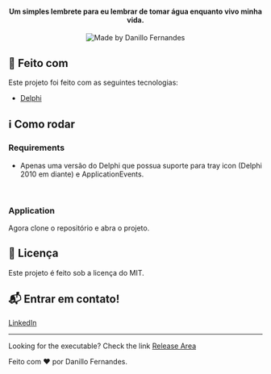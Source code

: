 <h4 align="center">
  Um simples lembrete para eu lembrar de tomar água enquanto vivo minha vida.
</h4>

<p align="center"> 
  <img alt="Made by Danillo Fernandes" src="https://img.shields.io/badge/made%20by-Danillo-%20?color=#1C1C1C">
  </p> 

## :rocket: Feito com

Este projeto foi feito com as seguintes tecnologias:

-  [Delphi](https://www.embarcadero.com/br/products/delphi)

## :information_source: Como rodar

### Requirements
- Apenas uma versão do Delphi que possua suporte para tray icon (Delphi 2010 em diante) e ApplicationEvents.
<br>

### Application
Agora clone o repositório e abra o projeto.

## :page_facing_up: Licença

Este projeto é feito sob a licença do MIT. 

## :mailbox_with_mail: Entrar em contato!

[LinkedIn](https://www.linkedin.com/in/danillo-fernandes-720623108/)


---
Looking for the executable? Check the link [Release Area](https://github.com/DanilloFernandes97/ReminderDrinkWater/releases/download/v1.0.0/ReminderDrinkWater.exe)

Feito com ♥ por Danillo Fernandes.